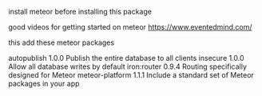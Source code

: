 install meteor before installing this package

good videos for getting started on meteor
https://www.eventedmind.com/


this add these meteor packages

autopublish      1.0.0  Publish the entire database to all clients
insecure         1.0.0  Allow all database writes by default
iron:router      0.9.4  Routing specifically designed for Meteor
meteor-platform  1.1.1  Include a standard set of Meteor packages in your app

